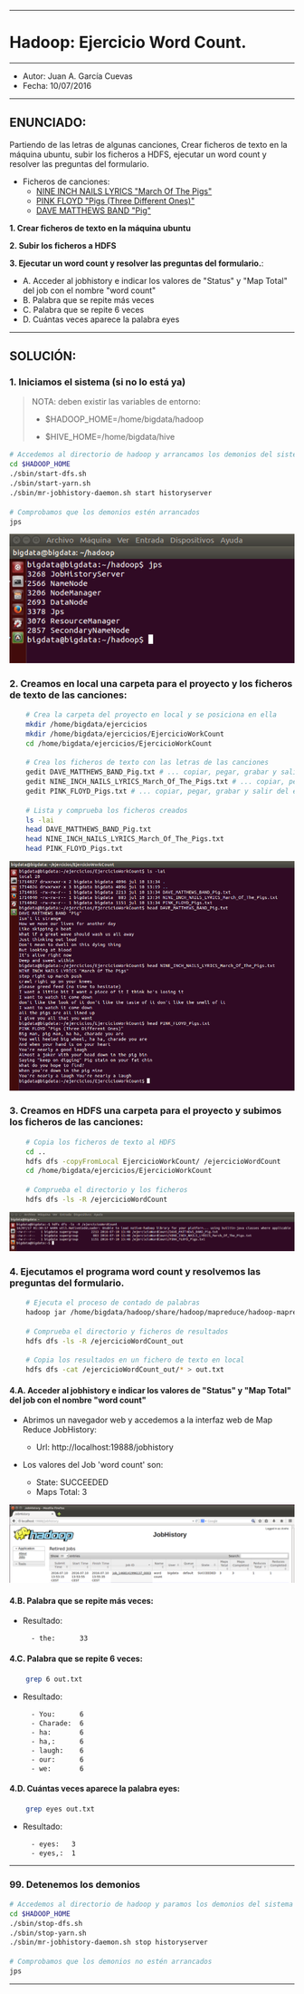 ***
# Hadoop: Ejercicio Word Count.
***
- Autor: Juan A. García Cuevas
- Fecha: 10/07/2016

***

## ENUNCIADO:

Partiendo de las letras de algunas canciones, Crear ficheros de texto en la máquina ubuntu, subir los ficheros a HDFS, ejecutar un word count y resolver las preguntas del formulario.

- Ficheros de canciones:
    - [NINE INCH NAILS LYRICS "March Of The Pigs"](data/NINE_INCH_NAILS_LYRICS_March_Of_The_Pigs.txt)
    - [PINK FLOYD "Pigs (Three Different Ones)"](data/PINK_FLOYD_Pigs.txt)
    - [DAVE MATTHEWS BAND "Pig"](data/DAVE_MATTHEWS_BAND_Pig.txt)



**1. Crear ficheros de texto en la máquina ubuntu**

**2. Subir los ficheros a HDFS**

**3. Ejecutar un word count y resolver las preguntas del formulario.**:

- A. Acceder al jobhistory e indicar los valores de "Status" y "Map Total" del job con el nombre "word count"
- B. Palabra que se repite más veces
- C. Palabra que se repite 6 veces
- D. Cuántas veces aparece la palabra eyes

***

## SOLUCIÓN:

### 1. Iniciamos el sistema (si no lo está ya)

>
>NOTA: deben existir las variables de entorno:
>
>- $HADOOP_HOME=/home/bigdata/hadoop
>
>- $HIVE_HOME=/home/bigdata/hive
>

```bash
# Accedemos al directorio de hadoop y arrancamos los demonios del sistema
cd $HADOOP_HOME
./sbin/start-dfs.sh
./sbin/start-yarn.sh
./sbin/mr-jobhistory-daemon.sh start historyserver

# Comprobamos que los demonios estén arrancados
jps
```

![Demonios Hadoop](images/DemoniosHadoop.png)

### 2. Creamos en local una carpeta para el proyecto y los ficheros de texto de las canciones:

```bash
    # Crea la carpeta del proyecto en local y se posiciona en ella
    mkdir /home/bigdata/ejercicios
    mkdir /home/bigdata/ejercicios/EjercicioWorkCount
    cd /home/bigdata/ejercicios/EjercicioWorkCount

    # Crea los ficheros de texto con las letras de las canciones
    gedit DAVE_MATTHEWS_BAND_Pig.txt # ... copiar, pegar, grabar y salir del editor
    gedit NINE_INCH_NAILS_LYRICS_March_Of_The_Pigs.txt # ... copiar, pegar, grabar y salir del editor
    gedit PINK_FLOYD_Pigs.txt # ... copiar, pegar, grabar y salir del editor

    # Lista y comprueba los ficheros creados
    ls -lai 
    head DAVE_MATTHEWS_BAND_Pig.txt
    head NINE_INCH_NAILS_LYRICS_March_Of_The_Pigs.txt
    head PINK_FLOYD_Pigs.txt
```

![HadoopWordCount-ListaFicherosDatos](images/HadoopWordCount-ListaFicherosDatos.png)

### 3. Creamos en HDFS una carpeta para el proyecto y subimos los ficheros de las canciones:

```bash
    # Copia los ficheros de texto al HDFS
    cd ..
    hdfs dfs -copyFromLocal EjercicioWorkCount/ /ejercicioWordCount
    cd /home/bigdata/ejercicios/EjercicioWorkCount

    # Comprueba el directorio y los ficheros
    hdfs dfs -ls -R /ejercicioWordCount
```

![HadoopWordCount-FicherosGrupos](images/HadoopWordCount-FicherosGrupos.png)

### 4. Ejecutamos el programa word count y resolvemos las preguntas del formulario.

```bash
    # Ejecuta el proceso de contado de palabras
    hadoop jar /home/bigdata/hadoop/share/hadoop/mapreduce/hadoop-mapreduce-examples-2.7.2.jar wordcount /ejercicioWordCount /ejercicioWordCount_out

    # Comprueba el directorio y ficheros de resultados
    hdfs dfs -ls -R /ejercicioWordCount_out

    # Copia los resultados en un fichero de texto en local
    hdfs dfs -cat /ejercicioWordCount_out/* > out.txt
```

#### 4.A. Acceder al jobhistory e indicar los valores de "Status" y "Map Total" del job con el nombre "word count"

- Abrimos un navegador web y accedemos a la interfaz web de Map Reduce JobHistory:
    - Url: http://localhost:19888/jobhistory

- Los valores del Job 'word count' son:
    - State: SUCCEEDED
    - Maps Total: 3

![HadoopWordCount-JobHistory](images/HadoopWordCount-JobHistory.png)

#### 4.B. Palabra que se repite más veces:

- Resultado:

        - the:      33

#### 4.C. Palabra que se repite 6 veces:

```bash
    grep 6 out.txt
```
- Resultado:

        - You:      6
        - Charade:  6
        - ha:       6
        - ha,:      6
        - laugh:    6
        - our:      6
        - we:       6

#### 4.D. Cuántas veces aparece la palabra eyes:

```bash
    grep eyes out.txt
```
- Resultado:

        - eyes:   3
        - eyes,:  1


***

### 99. Detenemos los demonios

```bash
# Accedemos al directorio de hadoop y paramos los demonios del sistema
cd $HADOOP_HOME
./sbin/stop-dfs.sh
./sbin/stop-yarn.sh
./sbin/mr-jobhistory-daemon.sh stop historyserver

# Comprobamos que los demonios no estén arrancados
jps
```

***

